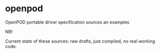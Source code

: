 # openpod
OpenPOD portable driver specification sources an examples

NB!

Current state of these sources: raw drafts, just compiled, no real working code.
